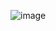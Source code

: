 ![image](https://github.com/rody216/blinp/assets/83982603/bf62b069-505d-418c-af10-bc550c0457e8)






